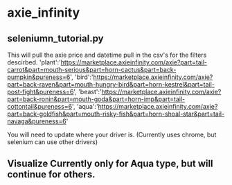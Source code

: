 # axie_infinity

## seleniumn_tutorial.py
This will pull the axie price and datetime pull in the csv's for the filters descirbed. 
'plant':'https://marketplace.axieinfinity.com/axie?part=tail-carrot&part=mouth-serious&part=horn-cactus&part=back-pumpkin&pureness=6',
	'bird':'https://marketplace.axieinfinity.com/axie?part=back-raven&part=mouth-hungry-bird&part=horn-kestrel&part=tail-post-fight&pureness=6',
	'beast':'https://marketplace.axieinfinity.com/axie?part=back-ronin&part=mouth-goda&part=horn-imp&part=tail-cottontail&pureness=6',
	'aqua':'https://marketplace.axieinfinity.com/axie?part=back-goldfish&part=mouth-risky-fish&part=horn-shoal-star&part=tail-navaga&pureness=6'
	
You will need to update where your driver is. (Currently uses chrome, but selenium can use other drivers)

## Visualize Currently only for Aqua type, but will continue for others. 

